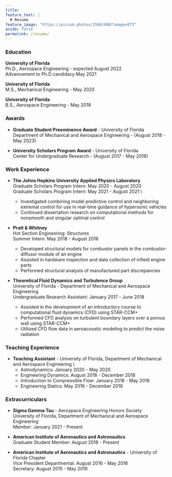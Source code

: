 ```yaml
---
title: 
feature_text: |
  # Resume
feature_image: "https://picsum.photos/2560/600?image=873"
aside: false
permalink: /resume/
---
```


<!-- ---
layout: page
title: Resume
permalink: /resume/
--- -->

### Education

**University of Florida** \
Ph.D., Aerospace Engineering - expected August 2022 \
Advancement to Ph.D candidacy May 2021

**University of Florida** \
M.S., Mechanical Engineering - May 2020 

**University of Florida** \
B.S., Aerospace Engineering - May 2018 

### Awards
* **Graduate Student Preeminence Award** - University of Florida \
Department of Mechanical and Aerospace Engineering - (August 2018 - May 2023) 

* **University Scholars Program Award** - University of Florida \
Center for Undergraduate Research - (August 2017 - May 2018) 

### Work Experience

* **The Johns Hopkins University Applied Physics Laboratory** \
Graduate Scholars Program Intern: May 2020 - August 2020 \
Graduate Scholars Program Intern: May 2021 - August 2021 \
    * Investigated combining model predictive control and neighboring extremal control for use in real-time guidance of
hypersonic vehicles 
    * Continued dissertation research on computational methods for nonsmooth and singular optimal control

* **Pratt & Whitney** \
Hot Section Engineering: Structures \
Summer Intern: May 2018 - August 2018 
    * Developed  structural models for combustor panels in the combustor-diffusor module of an engine 
    * Assisted in hardware inspection and data collection of infield engine parts 
    * Performed structural analysis of manufactured part discrepancies 

* **Theoretical Fluid Dynamics and Turbulence Group** \
University of Florida - Department of Mechanical and Aerospace Engineering \
Undergraduate Research Assistant: January 2017 - June 2018
    * Assisted in the development of an introductory course to computational fluid dynamics (CFD) using STAR-CCM+
    * Performed CFD analysis on turbulent boundary layers over a porous wall using STAR-CCM+
    * Utilized CFD flow data in aeroacoustic modeling to predict the noise radiation    

### Teaching Experience
* **Teaching Assistant** - University of Florida, Department of Mechanical and Aerospace Engineering \
    * Astrodynamics: January 2020 - May 2020 
    * Engineering Dynamics: August 2018 - December 2018 
    * Introduction to Compressible Flow: January 2018 - May 2018 
    * Engineering Statics: May 2016 - December 2016

### Extracurriculars

* **Sigma Gamma Tau** - Aerospace Engineering Honors Society \
University of Florida, Department of Mechanical and Aerospace Engineering \
Member: January 2021 - Present 

* **American Institute of Aeronautics and Astronautics**  \
Graduate Student Member: August 2018 - Present 

* **American Institute of Aeronautics and Astronautics** - University of Florida Chapter \
Vice President Departmental: August 2016 - May 2018 \
Secretary: August 2015 - May 2016 